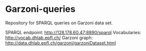 # Garzoni-queries
Repository for SPARQL queries on Garzoni data set.

SPARQL endpoint: http://128.178.60.47:8890/sparql
Vocabularies: http://vocab.dhlab.epfl.ch/
Garzoni graph: http://data.dhlab.epfl.ch/garzoni/garzoniDataset.html

